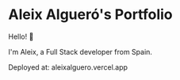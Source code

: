 # Aleix Algueró's Portfolio

Hello! 👋

I'm Aleix, a Full Stack developer from Spain.

Deployed at: aleixalguero.vercel.app

